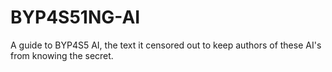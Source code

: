 # BYP4S51NG-AI
A guide to BYP4S5 AI, the text it censored out to keep authors of these AI's from knowing the secret.
